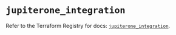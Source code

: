 # `jupiterone_integration`

Refer to the Terraform Registry for docs: [`jupiterone_integration`](https://registry.terraform.io/providers/jupiterone/jupiterone/1.16.3/docs/resources/integration).
